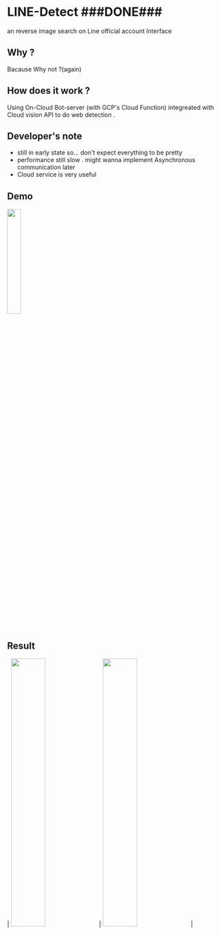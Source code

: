 # LINE-Detect ###DONE###
an reverse image search on Line official account Interface

## Why ?
Bacause Why not ?(again)

## How does it work ?
Using On-Cloud Bot-server (with GCP's Cloud Function) integreated with Cloud vision API to do web detection .

## Developer's note
  -  still in early state so... don't expect everything to be pretty
  - performance still slow . might wanna implement Asynchronous communication later
  - Cloud service is very useful
## Demo
<img src="https://i.imgur.com/L4jCDCB.png" width="25%">

## Result
| <img src="https://i.imgur.com/o43HEXn.png" width="40%"> | <img src="https://i.imgur.com/LcOJYAZ.png" width="40%"> |